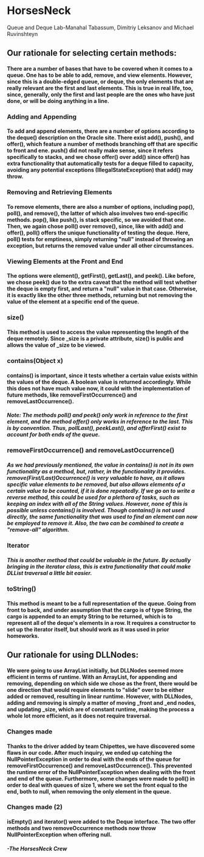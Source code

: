 # HorsesNeck
Queue and Deque Lab-Manahal Tabassum, Dimitriy Leksanov and Michael Ruvinshteyn

## Our rationale for selecting certain methods:
#### There are a number of bases that have to be covered when it comes to a queue. One has to be able to add, remove, and view elements. However, since this is a double-edged queue, or deque, the only elements that are really relevant are the first and last elements. This is true in real life, too, since, generally, only the first and last people are the ones who have just done, or will be doing anything in a line.
### Adding and Appending
#### To add and append elements, there are a number of options according to the deque() description on the Oracle site. There exist add(), push(), and offer(), which feature a number of methods branching off that are specific to front and ene. push() did not really make sense, since it refers specifically to stacks, and we chose offer() over add() since offer() has extra functionality that automatically tests for a deque filled to capacity, avoiding any potential exceptions (IllegalStateException) that add() may throw.
### Removing and Retrieving Elements
#### To remove elements, there are also a number of options, including pop(), poll(),  and remove(), the latter of which also involves two end-specific methods. pop(), like push(), is stack specific, so we avoided that one. Then, we again chose poll() over remove(), since, like with add() and offer(), poll() offers the unique functionality of testing the deque. Here, poll() tests for emptiness, simply returning "null" instead of throwing an exception, but returns the removed value under all other circumstances.
### Viewing Elements at the Front and End
#### The options were element(), getFirst(), getLast(), and peek(). Like before, we chose peek() due to the extra caveat that the method will test whether the deque is empty first, and return a "null" value in that case. Otherwise, it is exactly like the other three methods, returning but not removing the value of the element at a specific end of the queue.

### size()
#### This method is used to access the value representing the length of the deque remotely. Since _size is a private attribute, size() is public and allows the value of _size to be viewed.
### contains(Object x)
#### contains() is important, since it tests whether a certain value exists within the values of the deque. A boolean value is returned accordingly. While this does not have much value now, it could with the implementation of future methods, like removeFirstOccurrence() and removeLastOccurrence().

##### Note: The methods poll() and peek() only work in reference to the first element, and the method offer() only works in reference to the last. This is by convention. Thus, pollLast(), peekLast(), and offerFirst() exist to account for both ends of the queue.

### removeFirstOccurrence() and removeLastOccurrence()
##### As we had previously mentioned, the value in contains() is not in its own functionality as a method, but, rather, in the functionality it provides. remove(First/Last)Occurrence() is very valuable to have, as it allows specific value elements to be removed, but also allows elements of a certain value to be counted, if it is done repeatedly. If we go on to write a reverse method, this could be used for a plethora of tasks, such as keeping an index with all of the String values. However, none of this is possible unless contains() is involved. Though contains() is not used directly, the same functionality that was used to find an element can now be employed to remove it. Also, the two can be combined to create a "remove-all" algorithm.

### Iterator
##### This is another method that could be valuable in the future. By actually bringing in the iterator class, this is extra functionality that could make DLList traversal a little bit easier.

### toString()
#### This method is meant to be a full representation of the queue. Going from front to back, and under assumption that the cargo is of type String, the cargo is appended to an empty String to be returned, which is to represent all of the deque's elements in a row. It requires a constructor to set up the iterator itself, but should work as it was used in prior homeworks.

## Our rationale for using DLLNodes:
#### We were going to use ArrayList initially, but DLLNodes seemed more efficient in terms of runtime. With an ArrayList, for appending and removing, depending on which side we chose as the front, there would be one direction that would require elements to "slide" over to be either added or removed, resulting in linear runtime. However, with DLLNodes, adding and removing is simply a matter of moving _front and _end nodes, and updating _size, which are of constant runtime, making the process a whole lot more efficient, as it does not require traversal.

### Changes made
#### Thanks to the driver added by team Chipettes, we have discovered some flaws in our code. After much inquiry, we ended up catching the NullPointerException in order to deal with the ends of the queue for removeFirstOccurrence() and removeLastOccurrence(). This prevented the runtime error of the NullPointerException when dealing with the front and end of the queue. Furthermore, some changes were made to poll() in order to deal with queues of size 1, where we set the front equal to the end, both to null, when removing the only element in the queue.

### Changes made (2)
#### isEmpty() and iterator() were added to the Deque interface. The two offer methods and two removeOccurrence methods now throw NullPointerException when offering null.


##### -The HorsesNeck Crew
